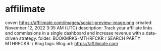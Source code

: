 # affilimate

cover: https://affilimate.com/images/social-preview-image.png
created: November 12, 2022 3:35 AM (UTC)
description: Track your affiliate links and commissions in a single dashboard and increase revenue with a data-driven strategy.
folder: BOOKMRKS-MTHRFCKR / SEARCH PARTY MTHRFCKR! / Blog
tags: Blog
url: https://affilimate.com